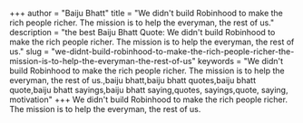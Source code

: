+++
author = "Baiju Bhatt"
title = "We didn't build Robinhood to make the rich people richer. The mission is to help the everyman, the rest of us."
description = "the best Baiju Bhatt Quote: We didn't build Robinhood to make the rich people richer. The mission is to help the everyman, the rest of us."
slug = "we-didnt-build-robinhood-to-make-the-rich-people-richer-the-mission-is-to-help-the-everyman-the-rest-of-us"
keywords = "We didn't build Robinhood to make the rich people richer. The mission is to help the everyman, the rest of us.,baiju bhatt,baiju bhatt quotes,baiju bhatt quote,baiju bhatt sayings,baiju bhatt saying,quotes, sayings,quote, saying, motivation"
+++
We didn't build Robinhood to make the rich people richer. The mission is to help the everyman, the rest of us.
